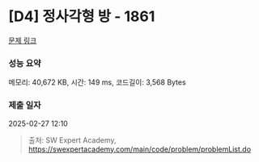 # [D4] 정사각형 방 - 1861 

[문제 링크](https://swexpertacademy.com/main/code/problem/problemDetail.do?contestProbId=AV5LtJYKDzsDFAXc) 

### 성능 요약

메모리: 40,672 KB, 시간: 149 ms, 코드길이: 3,568 Bytes

### 제출 일자

2025-02-27 12:10



> 출처: SW Expert Academy, https://swexpertacademy.com/main/code/problem/problemList.do